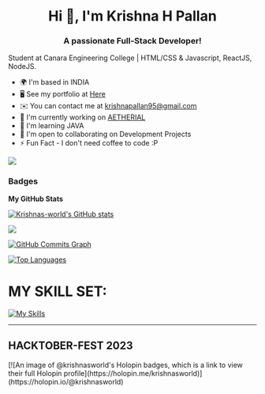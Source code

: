 <h1 align="center">Hi 👋, I'm Krishna H Pallan</h1>
<h3 align="center">A passionate Full-Stack Developer!</h3>

Student at Canara Engineering College | HTML/CSS & Javascript, ReactJS, NodeJS.

* 🌍  I'm based in INDIA
* 🖥️  See my portfolio at [Here](http://krishnasworld.netlify.app)
* ✉️  You can contact me at [krishnapallan95@gmail.com](mailto:krishnapallan95@gmail.com)
* 🚀  I'm currently working on [AETHERIAL](http://aetherial.netlify.app)
* 🧠  I'm learning JAVA
* 🤝  I'm open to collaborating on Development Projects
* ⚡  Fun Fact - I don't need coffee to code :P


<a href="https://www.github.com/Krishnas-world" target="_blank" rel="noreferrer"><img
src="https://img.shields.io/github/followers/Krishnas-world?logo=github&style=for-the-badge&color=0891b2&labelColor=1c1917" /></a>


### Badges

<b>My GitHub Stats</b>

<a href="http://www.github.com/Krishnas-world"><img src="https://github-readme-stats.vercel.app/api?username=Krishnas-world&show_icons=true&hide=&count_private=true&title_color=0891b2&text_color=ffffff&icon_color=0891b2&bg_color=1c1917&hide_border=true&show_icons=true" alt="Krishnas-world's GitHub stats" /></a>

<a href="http://www.github.com/Krishnas-world"><img src="https://github-readme-streak-stats.herokuapp.com/?user=Krishnas-world&stroke=ffffff&background=1c1917&ring=0891b2&fire=0891b2&currStreakNum=ffffff&currStreakLabel=0891b2&sideNums=ffffff&sideLabels=ffffff&dates=ffffff&hide_border=true" /></a>

<a href="http://www.github.com/Krishnas-world"><img src="https://github-readme-activity-graph.cyclic.app/graph?username=Krishnas-world&bg_color=1c1917&color=ffffff&line=0891b2&point=ffffff&area_color=1c1917&area=true&hide_border=true&custom_title=GitHub%20Commits%20Graph" alt="GitHub Commits Graph" /></a>

<a href="https://github.com/Krishnas-world" align="left"><img src="https://github-readme-stats.vercel.app/api/top-langs/?username=Krishnas-world&langs_count=10&title_color=0891b2&text_color=ffffff&icon_color=0891b2&bg_color=1c1917&hide_border=true&locale=en&custom_title=Top%20%Languages" alt="Top Languages" /></a>


<b><h1>MY SKILL SET:</h1></b>
[![My Skills](https://skillicons.dev/icons?i=js,html,css,bootstrap&theme=dark)](https://skillicons.dev)

<hr>

<h2>HACKTOBER-FEST 2023</h2>
[![An image of @krishnasworld's Holopin badges, which is a link to view their full Holopin profile](https://holopin.me/krishnasworld)](https://holopin.io/@krishnasworld)
